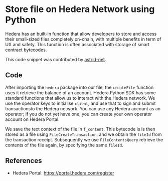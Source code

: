 # Store file on Hedera Network using Python

Hedera has an built-in function that allow developers to store and access their small-sized files completely on-chain, with multiple benefits in term of UX and safety. This function is often associated with storage of smart contract bytecodes.

This code snippet was contributed by [astrid-net](https://github.com/astrid-net).

## Code

After importing the `hedera` package into our file, the `createFile` function uses it retrieve the balance of an account. Hedera Python SDK has some standard functions that allow us to interact with the Hedera network. We use the operator keys to initialise `client`, and use that to sign and submit transactionsto the Hedera network. You can use any Hedera account as an operator; if you do not yet have one, you can create your own operator account on Hedera Portal.

We save the text context of the file in `f_content`.
This bytecode is is then stored as a file using `FileCreateTransaction`,
and we obtain the `fileId` from the transaction receipt.
Subsequently we use `FileContentsQuery` retrieve the contents of the file again,
by specifying the same `fileId`.

## References

- Hedera Portal: https://portal.hedera.com/register
